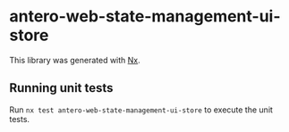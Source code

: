 # antero-web-state-management-ui-store

This library was generated with [Nx](https://nx.dev).

## Running unit tests

Run `nx test antero-web-state-management-ui-store` to execute the unit tests.
